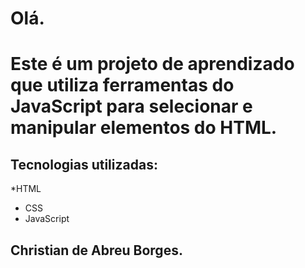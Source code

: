 # Olá. 
# Este é um projeto de aprendizado que utiliza ferramentas do JavaScript para selecionar e manipular elementos do HTML.

## Tecnologias utilizadas:
 *HTML
 * CSS
 * JavaScript
 
 ## Christian de Abreu Borges.
